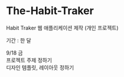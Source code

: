 # The-Habit-Traker
Habit Traker 웹 애플리케이션 제작 (개인 프로젝트)


기간 : 한 달

9/18 금  
프로젝트 주제 정하기  
디자인 템플릿, 레이아웃 정하기  
